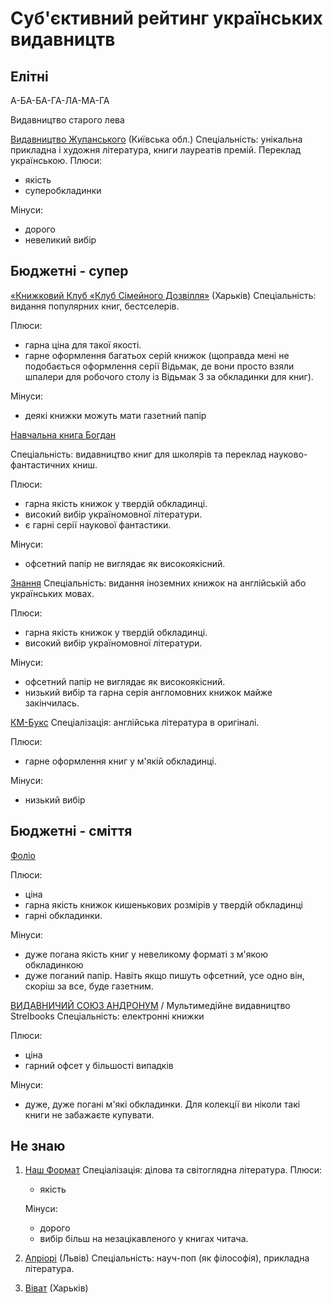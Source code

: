 # Суб'єктивний рейтинг українських видавництв

## Елітні

А-БА-БА-ГА-ЛА-МА-ГА

Видавництво старого лева

[Видавництво Жупанського]() (Київська обл.)
Спеціальність: унікальна прикладна і художня література, книги лауреатів премій. Переклад українською.
Плюси:

- якість
- суперобкладинки

Мінуси:

- дорого
- невеликий вибір

## Бюджетні - супер

[«Книжковий Клуб «Клуб Сімейного Дозвілля»](https://bookclub.ua/) (Харьків)
Спеціальність: видання популярних книг, бестселерів.

Плюси:

- гарна ціна для такої якості.
- гарне оформлення багатьох серій книжок (щоправда мені не подобається оформлення серії Відьмак, де вони просто взяли шпалери для робочого столу із Відьмак 3 за обкладинки для книг).

Мінуси:

- деякі книжки можуть мати газетний папір

[Навчальна книга Богдан](https://bohdan-books.com)

Спеціальність: видавництво книг для школярів та переклад науково-фантастичних книш.

Плюси:

- гарна якість книжок у твердій обкладинці.
- високий вибір україномовної літератури.
- є гарні серії наукової фантастики.

Мінуси:

- офсетний папір не виглядає як високоякісний.

[Знання](https://znannia.com.ua/)
Спеціальність: видання іноземних книжок на англійській або українських мовах.

Плюси:

- гарна якість книжок у твердій обкладинці.
- високий вибір україномовної літератури.

Мінуси:

- офсетний папір не виглядає як високоякісний.
- низький вибір та гарна серія англомовних книжок майже закінчилась.

[КМ-Букс](https://kmbooks.com.ua/)
Спеціалізація: англійська література в оригіналі.

Плюси:

- гарне оформлення книг у м'якій обкладинці.

Мінуси:

- низький вибір

## Бюджетні - сміття

[Фоліо](https://folio.com.ua/)

Плюси:

- ціна
- гарна якість книжок кишенькових розмірів у твердій обкладинці
- гарні обкладинки.

Мінуси:

- дуже погана якість книг у невеликому форматі з м'якою обкладинкою
- дуже поганий папір. Навіть якщо пишуть офсетний, усе одно він, скоріш за все, буде газетним.

[ВИДАВНИЧИЙ СОЮЗ АНДРОНУМ](https://ionum.com.ua/) / Мультимедійне видавництво Strelbooks
Спеціальність: електронні книжки

Плюси:

- ціна
- гарний офсет у більшості випадків

Мінуси:

- дуже, дуже погані м'які обкладинки. Для колекції ви ніколи такі книги не забажаєте купувати.

## Не знаю

1. [Наш Формат](https://nashformat.ua/)
   Спеціалізація: ділова та світоглядна література.
   Плюси:

   - якість

   Мінуси:

   - дорого
   - вибір більш на незацікавленого у книгах читача.

2. [Апріорі](http://www.apriori.lviv.ua/) (Львів)
   Спеціальність: науч-поп (як філософія), прикладна література.

3. [Віват](https://vivat-book.com.ua/knigi/) (Харьків)